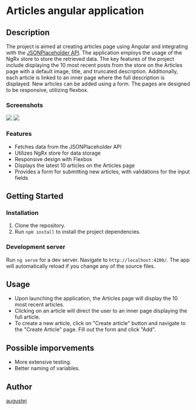 # Articles angular application

## Description

The project is aimed at creating articles page using Angular and integrating with the [JSONPlaceholder API](https://jsonplaceholder.typicode.com/). The application employs the usage of the NgRx store to store the retrieved data. The key features of the project include displaying the 10 most recent posts from the store on the Articles page with a default image, title, and truncated description. Additionally, each article is linked to an inner page where the full description is displayed. New articles can be added using a form. The pages are designed to be responsive, utilizing flexbox.

### Screenshots

![](./assets/default.jpeg)
![](./assets/screenshots/1.png)

### Features

- Fetches data from the JSONPlaceholder API
- Utilizes NgRx store for data storage
- Responsive design with Flexbox
- Displays the latest 10 articles on the Articles page
- Provides a form for submitting new articles, with validations for the input fields

## Getting Started

### Installation

1. Clone the repository.
2. Run `npm install` to install the project dependencies.

### Development server

Run `ng serve` for a dev server. Navigate to `http://localhost:4200/`. The app will automatically reload if you change any of the source files.

## Usage

- Upon launching the application, the Articles page will display the 10 most recent articles.
- Clicking on an article will direct the user to an inner page displaying the full article.
- To create a new article, click on "Create article" button and navigate to the "Create Article" page. Fill out the form and click "Add".

## Possible imporvements

- More extensive testing.
- Better naming of variables.

## Author

[augustej](https://augustej.github.io/)
